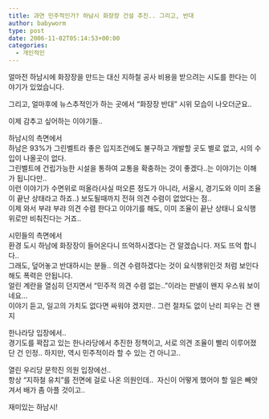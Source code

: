 ```yaml
---
title: 과연 민주적인가? 하남시 화장장 건설 추진.. 그리고, 반대
author: babyworm
type: post
date: 2006-11-02T05:14:53+00:00
categories:
  - 개인적인
---
```

얼마전 하남시에 화장장을 만드는 대신 지하철 공사 비용을 받으려는 시도를 한다는 이야기가 있었습니다.

그리고, 얼마후에 뉴스추적인가 하는 곳에서 “화장장 반대” 시위 모습이 나오더군요..

이제 감추고 싶어하는 이야기들..

하남시의 측면에서<br>
하남은 93%가 그린벨트라 좋은 입지조건에도 불구하고 개발할 곳도 별로 없고, 시의 수입이 나올곳이 없다.<br>
그린벨트에 건립가능한 시설을 통하여 교통을 확충하는 것이 좋겠다..는 이야기는 이해가 됩니다만..<br>
이런 이야기가 수면위로 떠올라(사실 떠오른 정도가 아니라, 서울시, 경기도와 이미 조율이 끝난 상태라고 하죠..) 보도될때까지 전혀 의견 수렴이 없었다는 점..<br>
이제 와서 부랴 부랴 의견 수렴 한다고 이야기를 해도, 이미 조율이 끝난 상태니 요식행위로만 비춰진다는 거죠..

시민들의 측면에서<br>
환경 도시 하남에 화장장이 들어온다니 뜨억하시겠다는 건 알겠습니다. 저도 뜨억 합니다..<br>
그래도, 덮어놓고 반대하시는 분들.. 의견 수렴하겠다는 것이 요식행위인것 처럼 보인다해도 폭력은 안됩니다.<br>
얼린 계란을 열심히 던지면서 “민주적 의견 수렴 없는..”이라는 판넬이 왠지 우스워 보이네요…<br>
이야기 듣고, 일고의 가치도 없다면 싸워야 겠지만.. 그런 절차도 없이 난리 피우는 건 왠지

한나라당 입장에서..<br>
경기도를 꽉잡고 있는 한나라당에서 추진한 정책이고, 서로 의견 조율이 빨리 이루어졌단 건 인정.. 하지만, 역시 민주적이라 할 수 있는 건 아니고..

열린 우리당 문학진 의원 입장에선..<br>
항상 “지하철 유치”를 전면에 걸로 나온 의원인데..  자신이 어떻게 했어야 할 일은 빼앗겨서 배가 좀 아플 것이고..

재미있는 하남시!
